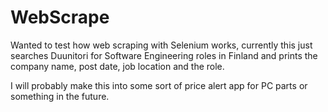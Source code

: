 # WebScrape

Wanted to test how web scraping with Selenium works, currently this just searches Duunitori for Software Engineering roles in Finland and prints the company name, post date, job location and the role.

I will probably make this into some sort of price alert app for PC parts or something in the future.
